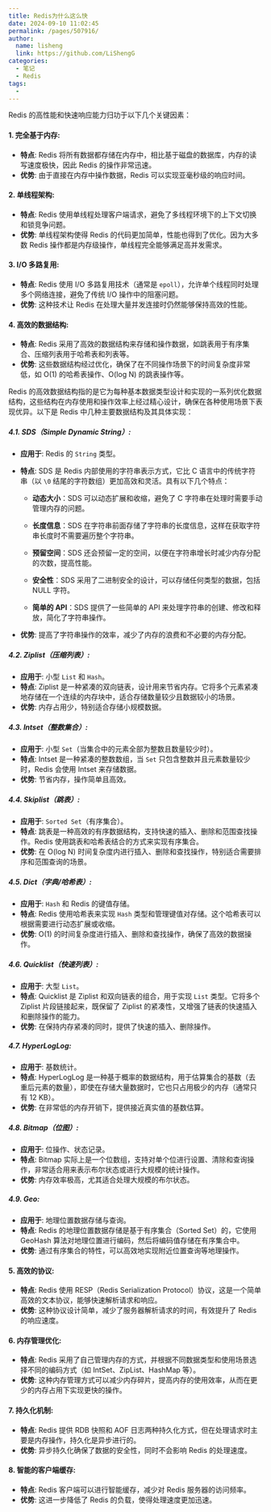 ```yaml
---
title: Redis为什么这么快
date: 2024-09-10 11:02:45
permalink: /pages/507916/
author: 
  name: lisheng
  link: https://github.com/LiShengG
categories: 
  - 笔记
  - Redis
tags: 
  - 
---
```

Redis 的高性能和快速响应能力归功于以下几个关键因素：

#### 1. **完全基于内存**:
   - **特点**: Redis 将所有数据都存储在内存中，相比基于磁盘的数据库，内存的读写速度极快，因此 Redis 的操作非常迅速。
   - **优势**: 由于直接在内存中操作数据，Redis 可以实现亚毫秒级的响应时间。

#### 2. **单线程架构**:
   - **特点**: Redis 使用单线程处理客户端请求，避免了多线程环境下的上下文切换和锁竞争问题。
   - **优势**: 单线程架构使得 Redis 的代码更加简单，性能也得到了优化。因为大多数 Redis 操作都是内存级操作，单线程完全能够满足高并发需求。

#### 3. **I/O 多路复用**:
   - **特点**: Redis 使用 I/O 多路复用技术（通常是 `epoll`），允许单个线程同时处理多个网络连接，避免了传统 I/O 操作中的阻塞问题。
   - **优势**: 这种技术让 Redis 在处理大量并发连接时仍然能够保持高效的性能。

#### 4. **高效的数据结构**:
   - **特点**: Redis 采用了高效的数据结构来存储和操作数据，如跳表用于有序集合、压缩列表用于哈希表和列表等。
   - **优势**: 这些数据结构经过优化，确保了在不同操作场景下的时间复杂度非常低，如 O(1) 的哈希表操作、O(log N) 的跳表操作等。

Redis 的高效数据结构指的是它为每种基本数据类型设计和实现的一系列优化数据结构，这些结构在内存使用和操作效率上经过精心设计，确保在各种使用场景下表现优异。以下是 Redis 中几种主要数据结构及其具体实现：

##### 4.1. **SDS（Simple Dynamic String）**:
   - **应用于**: Redis 的 `String` 类型。
   - **特点**: SDS 是 Redis 内部使用的字符串表示方式，它比 C 语言中的传统字符串（以 `\0` 结尾的字符数组）更加高效和灵活。具有以下几个特点：

      - **动态大小**：SDS 可以动态扩展和收缩，避免了 C 字符串在处理时需要手动管理内存的问题。

      - **长度信息**：SDS 在字符串前面存储了字符串的长度信息，这样在获取字符串长度时不需要遍历整个字符串。

      - **预留空间**：SDS 还会预留一定的空间，以便在字符串增长时减少内存分配的次数，提高性能。

      - **安全性**：SDS 采用了二进制安全的设计，可以存储任何类型的数据，包括 NULL 字符。

      - **简单的 API**：SDS 提供了一些简单的 API 来处理字符串的创建、修改和释放，简化了字符串操作。
   - **优势**: 提高了字符串操作的效率，减少了内存的浪费和不必要的内存分配。

##### 4.2. **Ziplist（压缩列表）**:
   - **应用于**: 小型 `List` 和 `Hash`。
   - **特点**: Ziplist 是一种紧凑的双向链表，设计用来节省内存。它将多个元素紧凑地存储在一个连续的内存块中，适合存储数量较少且数据较小的场景。
   - **优势**: 内存占用少，特别适合存储小规模数据。

##### 4.3. **Intset（整数集合）**:
   - **应用于**: 小型 `Set`（当集合中的元素全部为整数且数量较少时）。
   - **特点**: Intset 是一种紧凑的整数数组，当 `Set` 只包含整数并且元素数量较少时，Redis 会使用 Intset 来存储数据。
   - **优势**: 节省内存，操作简单且高效。

##### 4.4. **Skiplist（跳表）**:
   - **应用于**: `Sorted Set`（有序集合）。
   - **特点**: 跳表是一种高效的有序数据结构，支持快速的插入、删除和范围查找操作。Redis 使用跳表和哈希表结合的方式来实现有序集合。
   - **优势**: 在 O(log N) 时间复杂度内进行插入、删除和查找操作，特别适合需要排序和范围查询的场景。

##### 4.5. **Dict（字典/哈希表）**:
   - **应用于**: `Hash` 和 Redis 的键值存储。
   - **特点**: Redis 使用哈希表来实现 `Hash` 类型和管理键值对存储。这个哈希表可以根据需要进行动态扩展或收缩。
   - **优势**: O(1) 的时间复杂度进行插入、删除和查找操作，确保了高效的数据操作。

##### 4.6. **Quicklist（快速列表）**:
   - **应用于**: 大型 `List`。
   - **特点**: Quicklist 是 Ziplist 和双向链表的组合，用于实现 `List` 类型。它将多个 Ziplist 片段链接起来，既保留了 Ziplist 的紧凑性，又增强了链表的快速插入和删除操作的能力。
   - **优势**: 在保持内存紧凑的同时，提供了快速的插入、删除操作。

##### 4.7. **HyperLogLog**:
   - **应用于**: 基数统计。
   - **特点**: HyperLogLog 是一种基于概率的数据结构，用于估算集合的基数（去重后元素的数量），即使在存储大量数据时，它也只占用极少的内存（通常只有 12 KB）。
   - **优势**: 在非常低的内存开销下，提供接近真实值的基数估算。

##### 4.8. **Bitmap（位图）**:
   - **应用于**: 位操作、状态记录。
   - **特点**: Bitmap 实际上是一个位数组，支持对单个位进行设置、清除和查询操作，非常适合用来表示布尔状态或进行大规模的统计操作。
   - **优势**: 内存效率极高，尤其适合处理大规模的布尔状态。

##### 4.9. **Geo**:
   - **应用于**: 地理位置数据存储与查询。
   - **特点**: Redis 的地理位置数据存储是基于有序集合（Sorted Set）的，它使用 GeoHash 算法对地理位置进行编码，然后将编码值存储在有序集合中。
   - **优势**: 通过有序集合的特性，可以高效地实现附近位置查询等地理操作。


#### 5. **高效的协议**:
   - **特点**: Redis 使用 RESP（Redis Serialization Protocol）协议，这是一个简单高效的文本协议，能够快速解析请求和响应。
   - **优势**: 这种协议设计简单，减少了服务器解析请求的时间，有效提升了 Redis 的响应速度。

#### 6. **内存管理优化**:
   - **特点**: Redis 采用了自己管理内存的方式，并根据不同数据类型和使用场景选择不同的编码方式（如 IntSet、ZipList、HashMap 等）。
   - **优势**: 这种内存管理方式可以减少内存碎片，提高内存的使用效率，从而在更少的内存占用下实现更快的操作。

#### 7. **持久化机制**:
   - **特点**: Redis 提供 RDB 快照和 AOF 日志两种持久化方式，但在处理请求时主要是内存操作，持久化是异步进行的。
   - **优势**: 异步持久化确保了数据的安全性，同时不会影响 Redis 的处理速度。

#### 8. **智能的客户端缓存**:
   - **特点**: Redis 客户端可以进行智能缓存，减少对 Redis 服务器的访问频率。
   - **优势**: 这进一步降低了 Redis 的负载，使得处理速度更加迅速。

